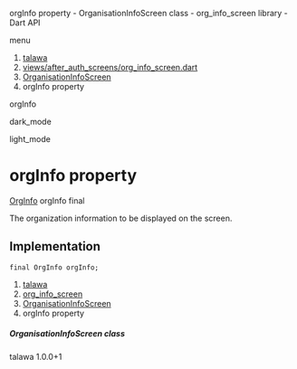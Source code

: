 




orgInfo property - OrganisationInfoScreen class - org\_info\_screen library - Dart API







menu

1. [talawa](../../index.html)
2. [views/after\_auth\_screens/org\_info\_screen.dart](../../views_after_auth_screens_org_info_screen/views_after_auth_screens_org_info_screen-library.html)
3. [OrganisationInfoScreen](../../views_after_auth_screens_org_info_screen/OrganisationInfoScreen-class.html)
4. orgInfo property

orgInfo


dark\_mode

light\_mode




# orgInfo property


[OrgInfo](../../models_organization_org_info/OrgInfo-class.html)
orgInfo
final

The organization information to be displayed on the screen.


## Implementation

```
final OrgInfo orgInfo;
```

 


1. [talawa](../../index.html)
2. [org\_info\_screen](../../views_after_auth_screens_org_info_screen/views_after_auth_screens_org_info_screen-library.html)
3. [OrganisationInfoScreen](../../views_after_auth_screens_org_info_screen/OrganisationInfoScreen-class.html)
4. orgInfo property

##### OrganisationInfoScreen class





talawa
1.0.0+1






